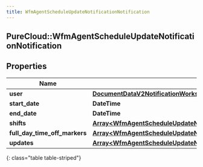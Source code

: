 ```yaml
---
title: WfmAgentScheduleUpdateNotificationNotification
---
```

## PureCloud::WfmAgentScheduleUpdateNotificationNotification

## Properties

|Name | Type | Description | Notes|
|------------ | ------------- | ------------- | -------------|
| **user** | [**DocumentDataV2NotificationWorkspace**](DocumentDataV2NotificationWorkspace.html) |  | [optional] |
| **start_date** | **DateTime** |  | [optional] |
| **end_date** | **DateTime** |  | [optional] |
| **shifts** | [**Array&lt;WfmAgentScheduleUpdateNotificationNotificationShifts&gt;**](WfmAgentScheduleUpdateNotificationNotificationShifts.html) |  | [optional] |
| **full_day_time_off_markers** | [**Array&lt;WfmAgentScheduleUpdateNotificationNotificationFullDayTimeOffMarkers&gt;**](WfmAgentScheduleUpdateNotificationNotificationFullDayTimeOffMarkers.html) |  | [optional] |
| **updates** | [**Array&lt;WfmAgentScheduleUpdateNotificationNotificationUpdates&gt;**](WfmAgentScheduleUpdateNotificationNotificationUpdates.html) |  | [optional] |
{: class="table table-striped"}


